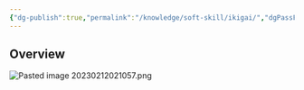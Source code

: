 ```yaml
---
{"dg-publish":true,"permalink":"/knowledge/soft-skill/ikigai/","dgPassFrontmatter":true}
---
```


## Overview
![Pasted image 20230212021057.png](/img/user/Attachments/Pasted%20image%2020230212021057.png)
